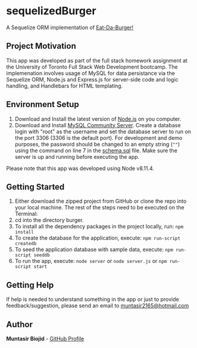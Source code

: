 # sequelizedBurger
A Sequelize ORM implementation of [Eat-Da-Burger!](https://github.com/muntasir2165/burger)

## Project Motivation

This app was developed as part of the full stack homework assignment at the University of Toronto Full Stack Web Development bootcamp. The implemenation involves usage of MySQL for data persistance via the Sequelize ORM, Node.js and Express.js for server-side code and logic handling, and Handlebars for HTML templating.

## Environment Setup
1) Download and Install the latest version of [Node.js](https://nodejs.org/en/download/) on you computer.
2) Download and Install [MySQL Community Server](https://dev.mysql.com/downloads/mysql/). Create a database login with "root" as the username and set the database server to run on the port 3306 (3306 is the default port). For development and demo purposes, the password should be changed to an empty string (`""`) using the command on line 7 in the [schema.sql](./db/schema.sql) file. Make sure the server is up and running before executing the app.

Please note that this app was developed using Node v8.11.4.

## Getting Started

1) Either download the zipped project from GitHub or clone the repo into your local machine.
The rest of the steps need to be executed on the Terminal:
2) cd into the directory burger.
3) To install all the dependency packages in the project locally, run: `npm install`
4) To create the database for the application, execute: `npm run-script createdb`
5) To seed the application database with sample data, execute: `npm run-script seeddb`
6) To run the app, execute: `node server` or `node server.js` or `npm run-script start`

## Getting Help

If help is needed to understand something in the app or just to provide feedback/suggestion, please send an email to muntasir2165@hotmail.com

## Author

**Muntasir Biojid** - [GitHub Profile](https://github.com/muntasir2165)